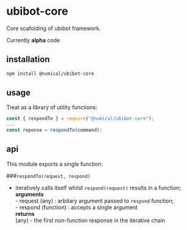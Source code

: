# ubibot-core
Core scafolding of ubibot framework.

Currently **alpha** code 

## installation
```bash
npm install @numical/ubibot-core
```

## usage
Treat as a library of utility functions:
```javascript
const { respondTo } = require("@numical/ubibot-core");
...
const reponse = respondTo(command);
```

## api
This module exports a single function:

###```respondTo(request, respond)```
* iteratively calls itself whilst ```respond(request)``` results in a function;  
    __arguments__  
        - request (any) : arbitary argument passed to ```respond``` function;  
        - respond (function) : accepts a single argument  
    __returns__  
    (any) - the first non-function response in the iterative chain
